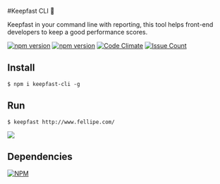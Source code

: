 #Keepfast CLI 👾

Keepfast in your command line with reporting, this tool helps front-end developers to keep a good performance scores.



 [![npm version](https://badge.fury.io/js/keepfast-cli.svg)](https://badge.fury.io/js/keepfast-cli)
 [![npm version](https://david-dm.org/keepfast/keepfast-cli.svg)](https://david-dm.org/keepfast/keepfast-cli.svg)
 [![Code Climate](https://codeclimate.com/github/keepfast/keepfast-cli/badges/gpa.svg)](https://codeclimate.com/github/keepfast/keepfast-cli)
 [![Issue Count](https://codeclimate.com/github/keepfast/keepfast-cli/badges/issue_count.svg)](https://codeclimate.com/github/keepfast/keepfast-cli)

## Install
```
$ npm i keepfast-cli -g
```

## Run
```shell
$ keepfast http://www.fellipe.com/
```

![](https://cloud.githubusercontent.com/assets/381179/13244238/b497b286-d9d2-11e5-858e-a7c3d73790ec.png)


## Dependencies

[![NPM](https://nodei.co/npm/keepfast-cli.png)](https://npmjs.org/package/keepfast-cli)
